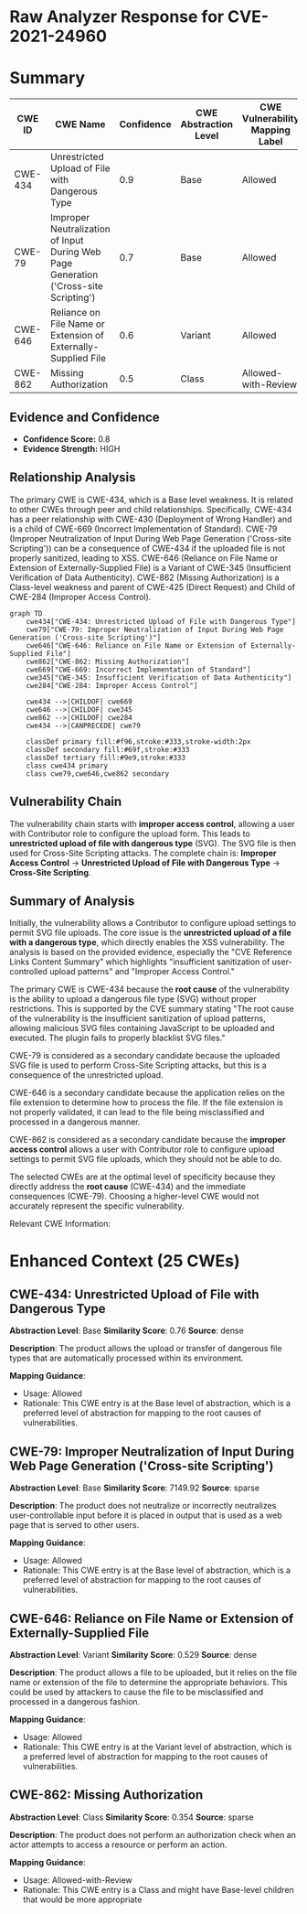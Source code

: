 # Raw Analyzer Response for CVE-2021-24960

# Summary
| CWE ID | CWE Name | Confidence | CWE Abstraction Level | CWE Vulnerability Mapping Label | CWE-Vulnerability Mapping Notes |
|---|---|---|---|---|---|
| CWE-434 | Unrestricted Upload of File with Dangerous Type | 0.9 | Base | Allowed | Primary CWE |
| CWE-79 | Improper Neutralization of Input During Web Page Generation ('Cross-site Scripting') | 0.7 | Base | Allowed | Secondary Candidate |
| CWE-646 | Reliance on File Name or Extension of Externally-Supplied File | 0.6 | Variant | Allowed | Secondary Candidate |
| CWE-862 | Missing Authorization | 0.5 | Class | Allowed-with-Review | Secondary Candidate |

## Evidence and Confidence

*   **Confidence Score:** 0.8
*   **Evidence Strength:** HIGH

## Relationship Analysis
The primary CWE is CWE-434, which is a Base level weakness. It is related to other CWEs through peer and child relationships. Specifically, CWE-434 has a peer relationship with CWE-430 (Deployment of Wrong Handler) and is a child of CWE-669 (Incorrect Implementation of Standard). CWE-79 (Improper Neutralization of Input During Web Page Generation ('Cross-site Scripting')) can be a consequence of CWE-434 if the uploaded file is not properly sanitized, leading to XSS. CWE-646 (Reliance on File Name or Extension of Externally-Supplied File) is a Variant of CWE-345 (Insufficient Verification of Data Authenticity). CWE-862 (Missing Authorization) is a Class-level weakness and parent of CWE-425 (Direct Request) and Child of CWE-284 (Improper Access Control).
```mermaid
graph TD
    cwe434["CWE-434: Unrestricted Upload of File with Dangerous Type"]
    cwe79["CWE-79: Improper Neutralization of Input During Web Page Generation ('Cross-site Scripting')"]
    cwe646["CWE-646: Reliance on File Name or Extension of Externally-Supplied File"]
    cwe862["CWE-862: Missing Authorization"]
    cwe669["CWE-669: Incorrect Implementation of Standard"]
    cwe345["CWE-345: Insufficient Verification of Data Authenticity"]
    cwe284["CWE-284: Improper Access Control"]

    cwe434 -->|CHILDOF| cwe669
    cwe646 -->|CHILDOF| cwe345
    cwe862 -->|CHILDOF| cwe284
    cwe434 -->|CANPRECEDE| cwe79

    classDef primary fill:#f96,stroke:#333,stroke-width:2px
    classDef secondary fill:#69f,stroke:#333
    classDef tertiary fill:#9e9,stroke:#333
    class cwe434 primary
    class cwe79,cwe646,cwe862 secondary
```

## Vulnerability Chain
The vulnerability chain starts with **improper access control**, allowing a user with Contributor role to configure the upload form. This leads to **unrestricted upload of file with dangerous type** (SVG). The SVG file is then used for Cross-Site Scripting attacks. The complete chain is: **Improper Access Control** -> **Unrestricted Upload of File with Dangerous Type** -> **Cross-Site Scripting**.

## Summary of Analysis
Initially, the vulnerability allows a Contributor to configure upload settings to permit SVG file uploads. The core issue is the **unrestricted upload of a file with a dangerous type**, which directly enables the XSS vulnerability. The analysis is based on the provided evidence, especially the "CVE Reference Links Content Summary" which highlights "insufficient sanitization of user-controlled upload patterns" and "Improper Access Control."

The primary CWE is CWE-434 because the **root cause** of the vulnerability is the ability to upload a dangerous file type (SVG) without proper restrictions. This is supported by the CVE summary stating "The root cause of the vulnerability is the insufficient sanitization of upload patterns, allowing malicious SVG files containing JavaScript to be uploaded and executed. The plugin fails to properly blacklist SVG files."

CWE-79 is considered as a secondary candidate because the uploaded SVG file is used to perform Cross-Site Scripting attacks, but this is a consequence of the unrestricted upload.

CWE-646 is a secondary candidate because the application relies on the file extension to determine how to process the file. If the file extension is not properly validated, it can lead to the file being misclassified and processed in a dangerous manner.

CWE-862 is considered as a secondary candidate because the **improper access control** allows a user with Contributor role to configure upload settings to permit SVG file uploads, which they should not be able to do.

The selected CWEs are at the optimal level of specificity because they directly address the **root cause** (CWE-434) and the immediate consequences (CWE-79). Choosing a higher-level CWE would not accurately represent the specific vulnerability.

Relevant CWE Information:

# Enhanced Context (25 CWEs)

## CWE-434: Unrestricted Upload of File with Dangerous Type
**Abstraction Level**: Base
**Similarity Score**: 0.76
**Source**: dense

**Description**:
The product allows the upload or transfer of dangerous file types that are automatically processed within its environment.

**Mapping Guidance**:
- Usage: Allowed
- Rationale: This CWE entry is at the Base level of abstraction, which is a preferred level of abstraction for mapping to the root causes of vulnerabilities.

## CWE-79: Improper Neutralization of Input During Web Page Generation ('Cross-site Scripting')
**Abstraction Level**: Base
**Similarity Score**: 7149.92
**Source**: sparse

**Description**:
The product does not neutralize or incorrectly neutralizes user-controllable input before it is placed in output that is used as a web page that is served to other users.

**Mapping Guidance**:
- Usage: Allowed
- Rationale: This CWE entry is at the Base level of abstraction, which is a preferred level of abstraction for mapping to the root causes of vulnerabilities.

## CWE-646: Reliance on File Name or Extension of Externally-Supplied File
**Abstraction Level**: Variant
**Similarity Score**: 0.529
**Source**: dense

**Description**:
The product allows a file to be uploaded, but it relies on the file name or extension of the file to determine the appropriate behaviors. This could be used by attackers to cause the file to be misclassified and processed in a dangerous fashion.

**Mapping Guidance**:
- Usage: Allowed
- Rationale: This CWE entry is at the Variant level of abstraction, which is a preferred level of abstraction for mapping to the root causes of vulnerabilities.

## CWE-862: Missing Authorization
**Abstraction Level**: Class
**Similarity Score**: 0.354
**Source**: sparse

**Description**:
The product does not perform an authorization check when an actor attempts to access a resource or perform an action.

**Mapping Guidance**:
- Usage: Allowed-with-Review
- Rationale: This CWE entry is a Class and might have Base-level children that would be more appropriate